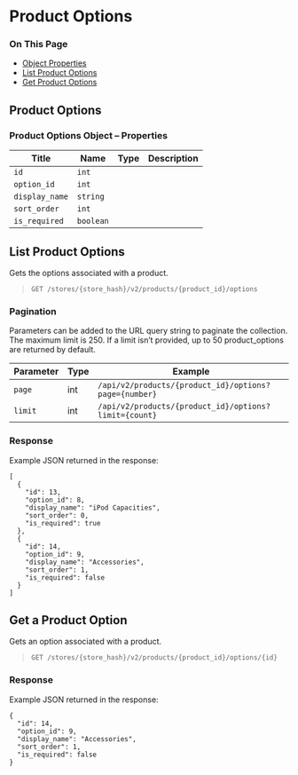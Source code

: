 <h1>Product Options</h1>
<div class="otp" id="no-index">
	<h3> On This Page </h3>
	<ul>
		<li><a href="#v2-options_object-properties">Object Properties</a></li>
		<li><a href="#v2-review_list-product-reviews">List Product Options</a></li>
		<li><a href="#v2-review-product-options">Get Product Options</a></li>
		</ul>
</div>

<a href='#v2-options_object-properties' aria-hidden='true' class='block-anchor'  id='v2-options_object-properties'></a>

## Product Options 

### Product Options Object – Properties 

| Title | Name | Type | Description |
| --- | --- | --- | --- |
| `id` | `int` |
| `option_id` | `int` |
| `display_name` | `string` |
| `sort_order` | `int` |
| `is_required` | `boolean` |




<a href='#v2-review_list-product-reviews' aria-hidden='true' class='block-anchor'  id='v2-review_list-product-reviews'></a>

## List Product Options

Gets the options associated with a product.

>`GET /stores/{store_hash}/v2/products/{product_id}/options`

### Pagination

Parameters can be added to the URL query string to paginate the collection. The maximum limit is 250\. If a limit isn’t provided, up to 50 product_options are returned by default.

| Parameter | Type | Example |
| --- | --- | --- |
| `page` | int | `/api/v2/products/{product_id}/options?page={number}` |
| `limit` | int | `/api/v2/products/{product_id}/options?limit={count}` |

### Response

Example JSON returned in the response:

```
[
  {
    "id": 13,
    "option_id": 8,
    "display_name": "iPod Capacities",
    "sort_order": 0,
    "is_required": true
  },
  {
    "id": 14,
    "option_id": 9,
    "display_name": "Accessories",
    "sort_order": 1,
    "is_required": false
  }
]
```

<a href='#v2-review-product-options' aria-hidden='true' class='block-anchor'  id='v2-review-product-options'></a>

## Get a Product Option

Gets an option associated with a product.


>`GET /stores/{store_hash}/v2/products/{product_id}/options/{id}`

### Response

Example JSON returned in the response:

```
{
  "id": 14,
  "option_id": 9,
  "display_name": "Accessories",
  "sort_order": 1,
  "is_required": false
}
```

